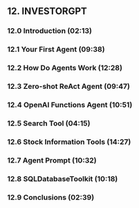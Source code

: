 ## 12. INVESTORGPT

### 12.0 Introduction (02:13)

### 12.1 Your First Agent (09:38)

### 12.2 How Do Agents Work (12:28)

### 12.3 Zero-shot ReAct Agent (09:47)

### 12.4 OpenAI Functions Agent (10:51)

### 12.5 Search Tool (04:15)

### 12.6 Stock Information Tools (14:27)

### 12.7 Agent Prompt (10:32)

### 12.8 SQLDatabaseToolkit (10:18)

### 12.9 Conclusions (02:39)
